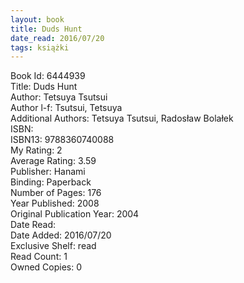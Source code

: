 ```yaml
---
layout: book
title: Duds Hunt
date_read: 2016/07/20
tags: książki
---
```


Book Id: 6444939<br />
Title: Duds Hunt<br />
Author: Tetsuya Tsutsui<br />
Author l-f: Tsutsui, Tetsuya<br />
Additional Authors: Tetsuya Tsutsui, Radosław Bolałek<br />
ISBN: <br />
ISBN13: 9788360740088<br />
My Rating: 2<br />
Average Rating: 3.59<br />
Publisher: Hanami<br />
Binding: Paperback<br />
Number of Pages: 176<br />
Year Published: 2008<br />
Original Publication Year: 2004<br />
Date Read: <br />
Date Added: 2016/07/20<br />
Exclusive Shelf: read<br />
Read Count: 1<br />
Owned Copies: 0<br />


